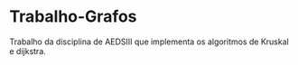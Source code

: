 # Trabalho-Grafos
Trabalho da disciplina de AEDSIII que implementa os algoritmos de Kruskal e dijkstra.
